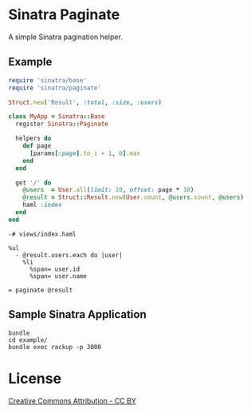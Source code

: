 # Sinatra Paginate

A simple Sinatra pagination helper.

## Example

```ruby
require 'sinatra/base'
require 'sinatra/paginate'

Struct.new('Result', :total, :size, :users)

class MyApp < Sinatra::Base
  register Sinatra::Paginate

  helpers do
    def page
      [params[:page].to_i - 1, 0].max
    end
  end

  get '/' do
    @users  = User.all(limit: 10, offset: page * 10)
    @result = Struct::Result.new(User.count, @users.count, @users)
    haml :index
  end
end
```

```haml
-# views/index.haml

%ul
  - @result.users.each do |user|
    %li
      %span= user.id
      %span= user.name

= paginate @result
```

## Sample Sinatra Application

```
bundle
cd example/
bundle exec rackup -p 3000
```

# License
[Creative Commons Attribution - CC BY](http://creativecommons.org/licenses/by/3.0)
